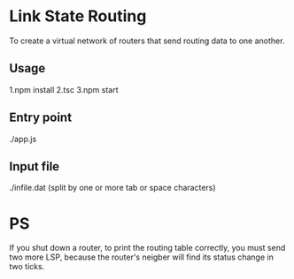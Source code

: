 # Link State Routing

To create a virtual network of routers that send routing data to one another.

## Usage

1.npm install 
2.tsc
3.npm start

## Entry point

./app.js

## Input file

./infile.dat (split by one or more tab or space characters)

# PS
If you shut down a router, to print the routing table correctly, you must
send two more LSP, because the router's neigber will find its status change
in two ticks.




